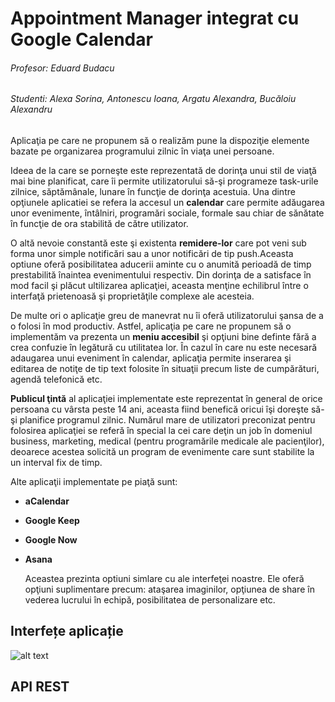    # Appointment Manager integrat cu Google Calendar
                                           
                                           
###### Profesor: Eduard Budacu                               
###### Studenti: Alexa Sorina, Antonescu Ioana, Argatu Alexandra, Bucăloiu Alexandru
        
 
  Aplicaţia pe care ne propunem să o realizăm pune la dispoziţie elemente bazate pe organizarea programului zilnic în viaţa unei persoane.
  
  Ideea de la care se porneşte este reprezentată de dorinţa unui stil de viaţă mai bine planificat, care îi permite utilizatorului să-şi programeze task-urile zilnice, săptămânale, lunare în funcţie de dorinţa acestuia. Una dintre opţiunele aplicatiei se refera la accesul un **calendar** care permite adăugarea unor evenimente, întâlniri, programări sociale, formale sau chiar de sănătate în funcţie de ora stabilită de către utilizator.
  
  O altă nevoie constantă este şi existenta **remidere-lor** care pot veni sub forma unor simple notificări sau a unor notificări de tip push.Aceasta optiune oferă posibilitatea aducerii aminte cu o anumită perioadă de timp prestabilită înaintea evenimentului respectiv.
  Din dorinţa de a satisface în mod facil şi plăcut ultilizarea aplicaţiei, aceasta menţine echilibrul între o interfaţă prietenoasă şi proprietăţile complexe ale acesteia. 
  
  De multe ori o aplicaţie greu de manevrat nu îi oferă utilizatorului şansa de a o folosi în mod productiv. Astfel, aplicaţia pe care ne propunem să o implementăm va prezenta un **meniu accesibil** şi opţiuni bine definte fără a crea confuzie în legătură cu utilitatea lor.
  În cazul în care nu este necesară adaugarea unui eveniment în calendar, aplicaţia permite inserarea şi editarea de notiţe de tip text folosite în situaţii precum liste de cumpărături, agendă telefonică etc.
  
  **Publicul ţintă** al aplicaţiei implementate este reprezentat în general de orice persoana cu vârsta peste 14 ani, aceasta fiind benefică oricui îşi doreşte să-şi planifice programul zilnic. Numărul mare de utilizatori preconizat pentru folosirea aplicaţiei se referă în special la cei care deţin un job în domeniul business, marketing, medical (pentru programările medicale ale pacienţilor), deoarece acestea solicită un program de evenimente care sunt stabilite la un interval fix de timp.
 
  Alte aplicaţii implementate pe piaţă sunt:
* **aCalendar**
* **Google Keep**
* **Google Now**
* **Asana**

  Aceastea prezinta optiuni simlare cu ale interfeţei noastre.
  Ele oferă opţiuni suplimentare precum: ataşarea imaginilor, opţiunea de share în vederea lucrului în echipă, posibilitatea de personalizare etc.
  
  
## Interfețe aplicație
  
![alt text]() 
  
  
  
## API REST
  
  
     
   